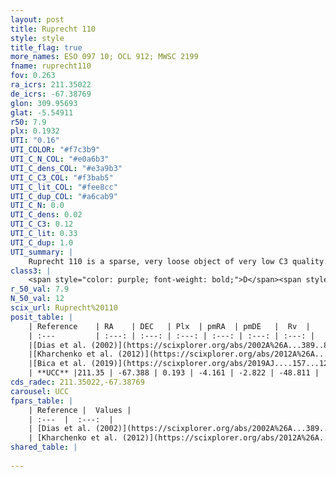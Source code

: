 ```yaml
---
layout: post
title: Ruprecht 110
style: style
title_flag: true
more_names: ESO 097 10; OCL 912; MWSC 2199
fname: ruprecht110
fov: 0.263
ra_icrs: 211.35022
de_icrs: -67.38769
glon: 309.95693
glat: -5.54911
r50: 7.9
plx: 0.1932
UTI: "0.16"
UTI_COLOR: "#f7c3b9"
UTI_C_N_COL: "#e0a6b3"
UTI_C_dens_COL: "#e3a9b3"
UTI_C_C3_COL: "#f3bab5"
UTI_C_lit_COL: "#fee8cc"
UTI_C_dup_COL: "#a6cab9"
UTI_C_N: 0.0
UTI_C_dens: 0.02
UTI_C_C3: 0.12
UTI_C_lit: 0.33
UTI_C_dup: 1.0
UTI_summary: |
    Ruprecht 110 is a sparse, very loose object of very low C3 quality. It is poorly studied in the literature, with no articles listed in the last 6 years.<br><br><span style="color: #99180f; font-weight: bold;">Warning: </span>contains less than 25 stars with <i>P>0.5</i> estimated.
class3: |
    <span style="color: purple; font-weight: bold;">D</span><span style="color: red; font-weight: bold;">C</span>
r_50_val: 7.9
N_50_val: 12
scix_url: Ruprecht%20110
posit_table: |
    | Reference    | RA    | DEC   | Plx  | pmRA  | pmDE   |  Rv  |
    | :---         | :---: | :---: | :---: | :---: | :---: | :---: |
    |[Dias et al. (2002)](https://scixplorer.org/abs/2002A%26A...389..871D) | 211.358 | -67.467 | -- | -3.6 | -5.01 | -36.65 |
    |[Kharchenko et al. (2012)](https://scixplorer.org/abs/2012A%26A...543A.156K) | 211.41 | -67.475 | -- | -11.67 | -4.0 | -- |
    |[Bica et al. (2019)](https://scixplorer.org/abs/2019AJ....157...12B) | 211.435 | -67.355 | -- | -- | -- | -- |
    | **UCC** |211.35 | -67.388 | 0.193 | -4.161 | -2.822 | -48.811 | 
cds_radec: 211.35022,-67.38769
carousel: UCC
fpars_table: |
    | Reference |  Values |
    | :---  |  :---:  |
    | [Dias et al. (2002)](https://scixplorer.org/abs/2002A%26A...389..871D) | `E(B-V)=0.0, Dist=1300.0, Age=8.74, [Fe/H]=-0.359` |
    | [Kharchenko et al. (2012)](https://scixplorer.org/abs/2012A%26A...543A.156K) | `e_bv=0.312, distance=1241, log_age=8.7, metallicity=-0.234` |
shared_table: |
    
---
```

